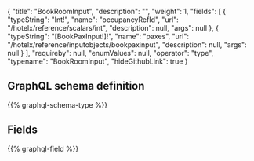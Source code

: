 {
  "title": "BookRoomInput",
  "description": "",
  "weight": 1,
  "fields": [
    {
      "typeString": "Int!",
      "name": "occupancyRefId",
      "url": "/hotelx/reference/scalars/int",
      "description": null,
      "args": null
    },
    {
      "typeString": "[BookPaxInput!]!",
      "name": "paxes",
      "url": "/hotelx/reference/inputobjects/bookpaxinput",
      "description": null,
      "args": null
    }
  ],
  "requireby": null,
  "enumValues": null,
  "operator": "type",
  "typename": "BookRoomInput",
  "hideGithubLink": true
}
## GraphQL schema definition

{{% graphql-schema-type %}}

## Fields

{{% graphql-field %}}
